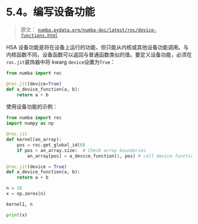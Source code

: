 # 5.4。编写设备功能

> 原文： [`numba.pydata.org/numba-doc/latest/roc/device-functions.html`](http://numba.pydata.org/numba-doc/latest/roc/device-functions.html)

HSA 设备功能是将在设备上运行的功能，但只能从内核或其他设备功能调用。与内核函数不同，设备函数可以返回与普通函数类似的值。要定义设备功能，必须在`roc.jit`装饰器中将 kwarg `device`设置为`True`：

```py
from numba import roc

@roc.jit(device=True)
def a_device_function(a, b):
    return a + b

```

使用设备功能的示例：

```py
from numba import roc
import numpy as np

@roc.jit
def kernel(an_array):
    pos = roc.get_global_id(0)
    if pos < an_array.size:  # Check array boundaries
        an_array[pos] = a_device_function(1, pos) # call device function

@roc.jit(device = True)
def a_device_function(a, b):
    return a + b

n = 16
x = np.zeros(n)

kernel1, n

print(x)

```